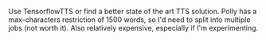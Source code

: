 Use TensorflowTTS or find a better state of the art TTS solution. Polly has a max-characters restriction of 1500 words, so I'd need to split into multiple jobs (not worth it). Also relatively expensive, especially if I'm experimenting.